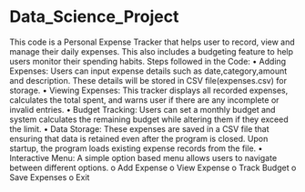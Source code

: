 # Data_Science_Project

This code is a Personal Expense Tracker that helps user to record, view and manage their daily expenses. This  also includes a budgeting feature to help users monitor their spending habits.
Steps followed in the Code:
•	Adding Expenses: Users can input expense details such as date,category,amount and description. These details will be stored in CSV file(expenses.csv) for storage.
•	Viewing Expenses: This tracker displays all recorded expenses, calculates the total spent, and warns user if there are any incomplete or invalid entries.
•	Budget Tracking: Users can set a monthly budget and system calculates the remaining budget while altering them if they exceed the limit.
•	Data Storage: These expenses are saved in a CSV file that ensuring that data is retained even after the program is closed. Upon startup, the program loads existing expense records from the file.
•	Interactive Menu: A simple option based menu allows users to navigate between different options.
o	Add Expense
o	View Expense
o	Track Budget
o	Save Expenses
o	Exit
